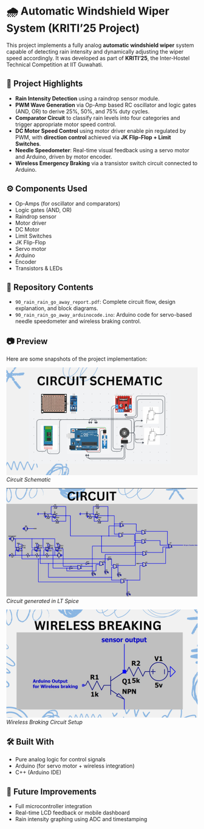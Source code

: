 # 🌧️ Automatic Windshield Wiper System (KRITI’25 Project)

This project implements a fully analog **automatic windshield wiper** system capable of detecting rain intensity and dynamically adjusting the wiper speed accordingly. It was developed as part of **KRITI’25**, the Inter-Hostel Technical Competition at IIT Guwahati.

## 🧠 Project Highlights

- **Rain Intensity Detection** using a raindrop sensor module.
- **PWM Wave Generation** via Op-Amp based RC oscillator and logic gates (AND, OR) to derive 25%, 50%, and 75% duty cycles.
- **Comparator Circuit** to classify rain levels into four categories and trigger appropriate motor speed control.
- **DC Motor Speed Control** using motor driver enable pin regulated by PWM, with **direction control** achieved via **JK Flip-Flop + Limit Switches**.
- **Needle Speedometer**: Real-time visual feedback using a servo motor and Arduino, driven by motor encoder.
- **Wireless Emergency Braking** via a transistor switch circuit connected to Arduino.

## ⚙️ Components Used

- Op-Amps (for oscillator and comparators)
- Logic gates (AND, OR)
- Raindrop sensor
- Motor driver
- DC Motor
- Limit Switches
- JK Flip-Flop
- Servo motor
- Arduino
- Encoder
- Transistors & LEDs

## 📂 Repository Contents

- `90_rain_rain_go_away_report.pdf`: Complete circuit flow, design explanation, and block diagrams.
- `90_rain_rain_go_away_arduinocode.ino`: Arduino code for servo-based needle speedometer and wireless braking control.

## 📷 Preview

Here are some snapshots of the project implementation:

![Circuit Overview](./images/circuit_schematic.png)  
*Circuit Schematic*

![Dashboard](./images/circuit.png)  
*Circuit generated in LT Spice*

![Wireless Braking](./images/wireless_braking.png)  
*Wireless Braking Circuit Setup*


## 🛠️ Built With

- Pure analog logic for control signals
- Arduino (for servo motor + wireless integration)
- C++ (Arduino IDE)

## 🏁 Future Improvements

- Full microcontroller integration
- Real-time LCD feedback or mobile dashboard
- Rain intensity graphing using ADC and timestamping
